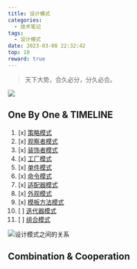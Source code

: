 ```yaml
---
title: 设计模式
categories:
  - 技术笔记
tags:
  - 设计模式
date: 2023-03-08 22:32:42
top: 10
reward: true
---
```

>天下大势，合久必分，分久必合。

![](/images/cs.png)

<!-- more -->


## One By One & TIMELINE 
1. [x] [策略模式](https://www.awayanan.wang/%E7%AD%96%E7%95%A5%E6%A8%A1%E5%BC%8F/2023/02/18/%E8%AE%BE%E8%AE%A1%E6%A8%A1%E5%BC%8F/%E7%AD%96%E7%95%A5%E6%A8%A1%E5%BC%8F/)
2. [x] [观察者模式](https://www.awayanan.wang/%E8%A7%82%E5%AF%9F%E8%80%85%E6%A8%A1%E5%BC%8F/2023/02/18/%E8%AE%BE%E8%AE%A1%E6%A8%A1%E5%BC%8F/%E8%A7%82%E5%AF%9F%E8%80%85%E6%A8%A1%E5%BC%8F/)
3. [x] [装饰者模式](https://www.awayanan.wang/%E8%A3%85%E9%A5%B0%E8%80%85%E6%A8%A1%E5%BC%8F/2023/02/25/%E8%AE%BE%E8%AE%A1%E6%A8%A1%E5%BC%8F/%E8%A3%85%E9%A5%B0%E8%80%85%E6%A8%A1%E5%BC%8F/)
4. [x] [工厂模式](https://www.awayanan.wang/%E5%B7%A5%E5%8E%82%E6%A8%A1%E5%BC%8F/2023/03/04/%E8%AE%BE%E8%AE%A1%E6%A8%A1%E5%BC%8F/%E5%B7%A5%E5%8E%82%E6%A8%A1%E5%BC%8F/)
5. [x] [单件模式](https://www.awayanan.wang/%E5%8D%95%E4%BB%B6%E6%A8%A1%E5%BC%8F/2023/03/07/%E8%AE%BE%E8%AE%A1%E6%A8%A1%E5%BC%8F/%E5%8D%95%E4%BB%B6%E6%A8%A1%E5%BC%8F/)
6. [x] [命令模式](https://www.awayanan.wang/%E5%91%BD%E4%BB%A4%E6%A8%A1%E5%BC%8F/2023/03/07/%E8%AE%BE%E8%AE%A1%E6%A8%A1%E5%BC%8F/%E5%91%BD%E4%BB%A4%E6%A8%A1%E5%BC%8F/)
7. [x] [适配器模式](https://www.awayanan.wang/%E9%80%82%E9%85%8D%E5%99%A8%E6%A8%A1%E5%BC%8F/2023/03/07/%E8%AE%BE%E8%AE%A1%E6%A8%A1%E5%BC%8F/%E9%80%82%E9%85%8D%E5%99%A8%E6%A8%A1%E5%BC%8F/)
8. [x] [外观模式](https://www.awayanan.wang/%E5%A4%96%E8%A7%82%E6%A8%A1%E5%BC%8F/2023/03/07/%E8%AE%BE%E8%AE%A1%E6%A8%A1%E5%BC%8F/%E5%A4%96%E8%A7%82%E6%A8%A1%E5%BC%8F/)
9. [x] [模板方法模式](https://www.awayanan.wang/%E6%A8%A1%E6%9D%BF%E6%96%B9%E6%B3%95%E6%A8%A1%E5%BC%8F/2023/03/07/%E8%AE%BE%E8%AE%A1%E6%A8%A1%E5%BC%8F/%E6%A8%A1%E6%9D%BF%E6%96%B9%E6%B3%95%E6%A8%A1%E5%BC%8F/)
10. [ ] [迭代器模式](https://www.awayanan.wang/%E8%BF%AD%E4%BB%A3%E5%99%A8%E6%A8%A1%E5%BC%8F/2023/03/07/%E8%AE%BE%E8%AE%A1%E6%A8%A1%E5%BC%8F/%E8%BF%AD%E4%BB%A3%E5%99%A8%E6%A8%A1%E5%BC%8F/)
11. [ ] [组合模式](https://www.awayanan.wang/%E7%BB%84%E5%90%88%E6%A8%A1%E5%BC%8F/2023/03/07/%E8%AE%BE%E8%AE%A1%E6%A8%A1%E5%BC%8F/%E7%BB%84%E5%90%88%E6%A8%A1%E5%BC%8F/)


![](https://www.runoob.com/wp-content/uploads/2014/08/the-relationship-between-design-patterns.jpg "设计模式之间的关系")

## Combination & Cooperation
  
